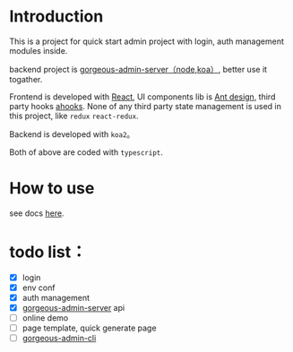 # Introduction

This is a project for quick start admin project with login, auth management modules inside.

backend project is [gorgeous-admin-server（node,koa）](https://github.com/zhuhengtan/gorgeous-admin-server), better use it togather.

Frontend is developed with [React](https://reactjs.org), UI components lib is [Ant design](https://ant.design/docs/react/introduce), third party hooks [ahooks](https://ahooks.js.org). None of any third party state management is used in this project, like `redux` `react-redux`.

Backend is developed with `koa2`。

Both of above are coded with `typescript`.

# How to use

see docs [here](/en-us/quick-start.md).

# todo list：

- [x] login
- [x] env conf
- [x] auth management
- [x] [gorgeous-admin-server](https://github.com/zhuhengtan/gorgeous-admin-server) api
- [ ] online demo
- [ ] page template, quick generate page
- [ ] [gorgeous-admin-cli](https://github.com/zhuhengtan/gorgeous-admin-cli)
